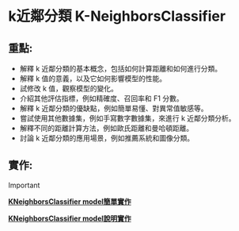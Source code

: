 # k近鄰分類 K-NeighborsClassifier
## 重點:
- 解釋 k 近鄰分類的基本概念，包括如何計算距離和如何進行分類。
- 解釋 k 值的意義，以及它如何影響模型的性能。
- 試修改 k 值，觀察模型的變化。
- 介紹其他評估指標，例如精確度、召回率和 F1 分數。
- 解釋 k 近鄰分類的優缺點，例如簡單易懂、對異常值敏感等。
- 嘗試使用其他數據集，例如手寫數字數據集，來進行 k 近鄰分類分析。
- 解釋不同的距離計算方法，例如歐氏距離和曼哈頓距離。
- 討論 k 近鄰分類的應用場景，例如推薦系統和圖像分類。


##  實作:
> [!IMPORTANT]

[**KNeighborsClassifier model簡單實作**](./sklearn實作1.ipynb)

[**KNeighborsClassifier model說明實作**](./README.ipynb)
